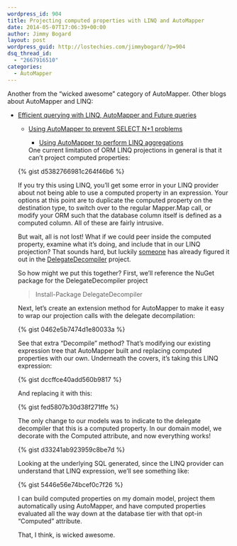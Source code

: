 ```yaml
---
wordpress_id: 904
title: Projecting computed properties with LINQ and AutoMapper
date: 2014-05-07T17:06:39+00:00
author: Jimmy Bogard
layout: post
wordpress_guid: http://lostechies.com/jimmybogard/?p=904
dsq_thread_id:
  - "2667916510"
categories:
  - AutoMapper
---
```

Another from the “wicked awesome” category of AutoMapper. Other blogs about AutoMapper and LINQ:

  * [Efficient querying with LINQ, AutoMapper and Future queries](http://lostechies.com/jimmybogard/2014/03/11/efficient-querying-with-linq-automapper-and-future-queries/) 
      * [Using AutoMapper to prevent SELECT N+1 problems](http://lostechies.com/jimmybogard/2014/04/03/using-automapper-to-prevent-select-n1-problems/) 
          * [Using AutoMapper to perform LINQ aggregations](http://lostechies.com/jimmybogard/2014/04/08/using-automapper-to-perform-linq-aggregations/) </ul> 
        One current limitation of ORM LINQ projections in general is that it can’t project computed properties:
        
        {% gist d5382766981c264f46b6 %}
        
        If you try this using LINQ, you’ll get some error in your LINQ provider about not being able to use a computed property in an expression. Your options at this point are to duplicate the computed property on the destination type, to switch over to the regular Mapper.Map call, or modify your ORM such that the database column itself is defined as a computed column. All of these are fairly intrusive.
        
        But wait, all is not lost! What if we could peer inside the computed property, examine what it’s doing, and include that in our LINQ projection? That sounds hard, but luckily [someone](http://hazzik.ru/) has already figured it out in the [DelegateDecompiler](https://github.com/hazzik/DelegateDecompiler) project.
        
        So how might we put this together? First, we’ll reference the NuGet package for the DelegateDecompiler project
        
        > Install-Package DelegateDecompiler
        
        Next, let’s create an extension method for AutoMapper to make it easy to wrap our projection calls with the delegate decompilation:
        
        {% gist 0462e5b7474d1e80033a %}
        
        See that extra “Decompile” method? That’s modifying our existing expression tree that AutoMapper built and replacing computed properties with our own. Underneath the covers, it’s taking this LINQ expression:
        
        {% gist dccffce40add560b9817 %}
        
        And replacing it with this:
        
        {% gist fed5807b30d38f271ffe %}
        
        The only change to our models was to indicate to the delegate decompiler that this is a computed property. In our domain model, we decorate with the Computed attribute, and now everything works!
        
        {% gist d33241ab923959c8be7d %}
        
        Looking at the underlying SQL generated, since the LINQ provider can understand that LINQ expression, we’ll see something like:
        
        {% gist 5446e56e74bcef0c7f26 %}
        
        I can build computed properties on my domain model, project them automatically using AutoMapper, and have computed properties evaluated all the way down at the database tier with that opt-in “Computed” attribute.
        
        That, I think, is wicked awesome.